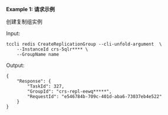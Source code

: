 **Example 1: 请求示例**

创建复制组实例

Input: 

```
tccli redis CreateReplicationGroup --cli-unfold-argument  \
    --InstanceId crs-5qlr**** \
    --GroupName name
```

Output: 
```
{
    "Response": {
        "TaskId": 327,
        "GroupId": "crs-repl-eewq*****",
        "RequestId": "e546784b-709c-401d-aba6-73037eb4e522"
    }
}
```


